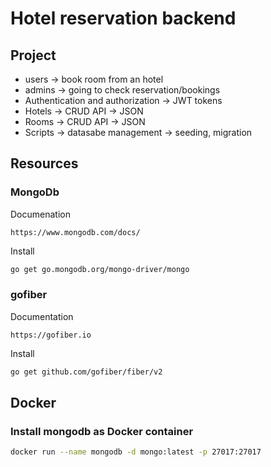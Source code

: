 # Hotel reservation backend

## Project

- users -> book room from an hotel
- admins -> going to check reservation/bookings
- Authentication and authorization -> JWT tokens
- Hotels -> CRUD API -> JSON
- Rooms -> CRUD API -> JSON
- Scripts -> datasabe management -> seeding, migration

## Resources

### MongoDb

Documenation

```
https://www.mongodb.com/docs/
```

Install

```bash
go get go.mongodb.org/mongo-driver/mongo
```

### gofiber

Documentation

```
https://gofiber.io
```

Install

```bash
go get github.com/gofiber/fiber/v2
```

## Docker

### Install mongodb as Docker container

```bash
docker run --name mongodb -d mongo:latest -p 27017:27017
```
